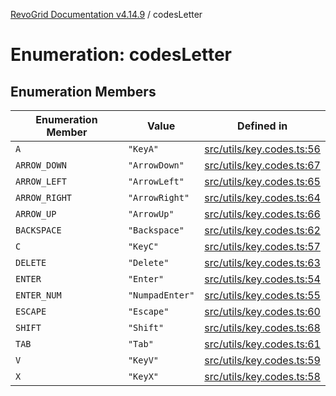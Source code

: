 [RevoGrid Documentation v4.14.9](README.md) / codesLetter

# Enumeration: codesLetter

## Enumeration Members

| Enumeration Member | Value | Defined in |
| ------ | ------ | ------ |
| `A` | `"KeyA"` | [src/utils/key.codes.ts:56](https://github.com/revolist/revogrid/blob/6c3c52a081bcade371a3f5576e4e5805c6bbce5c/src/utils/key.codes.ts#L56) |
| `ARROW_DOWN` | `"ArrowDown"` | [src/utils/key.codes.ts:67](https://github.com/revolist/revogrid/blob/6c3c52a081bcade371a3f5576e4e5805c6bbce5c/src/utils/key.codes.ts#L67) |
| `ARROW_LEFT` | `"ArrowLeft"` | [src/utils/key.codes.ts:65](https://github.com/revolist/revogrid/blob/6c3c52a081bcade371a3f5576e4e5805c6bbce5c/src/utils/key.codes.ts#L65) |
| `ARROW_RIGHT` | `"ArrowRight"` | [src/utils/key.codes.ts:64](https://github.com/revolist/revogrid/blob/6c3c52a081bcade371a3f5576e4e5805c6bbce5c/src/utils/key.codes.ts#L64) |
| `ARROW_UP` | `"ArrowUp"` | [src/utils/key.codes.ts:66](https://github.com/revolist/revogrid/blob/6c3c52a081bcade371a3f5576e4e5805c6bbce5c/src/utils/key.codes.ts#L66) |
| `BACKSPACE` | `"Backspace"` | [src/utils/key.codes.ts:62](https://github.com/revolist/revogrid/blob/6c3c52a081bcade371a3f5576e4e5805c6bbce5c/src/utils/key.codes.ts#L62) |
| `C` | `"KeyC"` | [src/utils/key.codes.ts:57](https://github.com/revolist/revogrid/blob/6c3c52a081bcade371a3f5576e4e5805c6bbce5c/src/utils/key.codes.ts#L57) |
| `DELETE` | `"Delete"` | [src/utils/key.codes.ts:63](https://github.com/revolist/revogrid/blob/6c3c52a081bcade371a3f5576e4e5805c6bbce5c/src/utils/key.codes.ts#L63) |
| `ENTER` | `"Enter"` | [src/utils/key.codes.ts:54](https://github.com/revolist/revogrid/blob/6c3c52a081bcade371a3f5576e4e5805c6bbce5c/src/utils/key.codes.ts#L54) |
| `ENTER_NUM` | `"NumpadEnter"` | [src/utils/key.codes.ts:55](https://github.com/revolist/revogrid/blob/6c3c52a081bcade371a3f5576e4e5805c6bbce5c/src/utils/key.codes.ts#L55) |
| `ESCAPE` | `"Escape"` | [src/utils/key.codes.ts:60](https://github.com/revolist/revogrid/blob/6c3c52a081bcade371a3f5576e4e5805c6bbce5c/src/utils/key.codes.ts#L60) |
| `SHIFT` | `"Shift"` | [src/utils/key.codes.ts:68](https://github.com/revolist/revogrid/blob/6c3c52a081bcade371a3f5576e4e5805c6bbce5c/src/utils/key.codes.ts#L68) |
| `TAB` | `"Tab"` | [src/utils/key.codes.ts:61](https://github.com/revolist/revogrid/blob/6c3c52a081bcade371a3f5576e4e5805c6bbce5c/src/utils/key.codes.ts#L61) |
| `V` | `"KeyV"` | [src/utils/key.codes.ts:59](https://github.com/revolist/revogrid/blob/6c3c52a081bcade371a3f5576e4e5805c6bbce5c/src/utils/key.codes.ts#L59) |
| `X` | `"KeyX"` | [src/utils/key.codes.ts:58](https://github.com/revolist/revogrid/blob/6c3c52a081bcade371a3f5576e4e5805c6bbce5c/src/utils/key.codes.ts#L58) |
